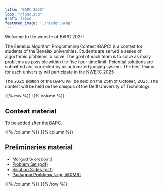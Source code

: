 ```yaml
---
title: "BAPC 2025"
logo: "/logo.svg"
draft: false
featured_image: './header.webp'
---
```

Welcome to the website of BAPC 2025!

The Benelux Algorithm Programming Contest (BAPC) is a contest for students of the Benelux universities. Students are served a
series of algorithmic problems to solve. The goal of each team is to solve as many problems as possible within the five hour time limit.
Potential solutions are submitted and corrected by an automated judging system. The best teams for each university will
participate in the [NWERC 2025](https://2025.nwerc.eu/).

The 2025 edition of the BAPC will be held on the 25th of October, 2025.
The contest will be held on the campus of the Delft University of Technology.

{{% row %}}
{{% column %}}

## Contest material

To be added after the BAPC.
<!--
- [Photos](/photos)
- [Final Standings](/main/scoreboard) ([Spectators](/main/scoreboard/spectators.html))
- [Problem Set (pdf)](/main/problem-set.pdf)
- [Solution Slides (pdf)](/main/solutions.pdf)
- [Packaged Problems (.zip, ???MB)](/main/solutions.zip)
- [Contest Livestream](https://www.youtube.com/watch?v=Ho3z9XpJ5AA)
- [Award Ceremony Livestream](https://www.youtube.com/watch?v=Z1HO34X9qSA)
-->

{{% /column %}}
{{% column %}}

## Preliminaries material

- [Merged Scoreboard](/prelims/scoreboard)
- [Problem Set (pdf)](/prelims/problem-set.pdf)
- [Solution Slides (pdf)](/prelims/solutions.pdf)
- [Packaged Problems (.zip, 450MB)](/prelims/solutions.zip)

{{% /column %}}
{{% /row %}}
